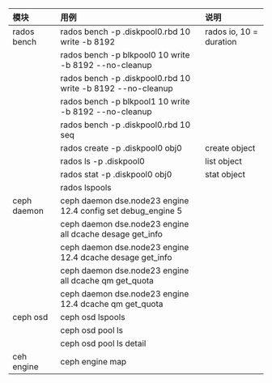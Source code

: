|模块|用例|说明|
|:-|:-|:-|
|rados bench|rados bench -p .diskpool0.rbd 10 write -b 8192 |rados io, 10 = duration|
||rados bench -p blkpool0 10 write -b 8192 --no-cleanup ||
||rados bench -p .diskpool0.rbd 10 write -b 8192 --no-cleanup ||
||rados bench -p blkpool1 10 write -b 8192 --no-cleanup ||
||rados bench -p .diskpool0.rbd 10 seq ||
||rados create -p .diskpool0  obj0| create object|
||rados ls -p .diskpool0 | list object|
||rados stat -p .diskpool0 obj0| stat object|
||rados lspools||
|ceph daemon |ceph daemon dse.node23 engine 12.4 config set debug_engine 5||
||ceph daemon dse.node23 engine all dcache desage get_info||
||ceph daemon dse.node23 engine 12.4 dcache desage get_info||
||ceph daemon dse.node23 engine all dcache qm get_quota||
||ceph daemon dse.node23 engine 12.4 dcache qm get_quota||
|ceph osd|ceph osd lspools||
||ceph osd pool ls||
||ceph osd pool ls detail||
|ceh engine|ceph engine map||
